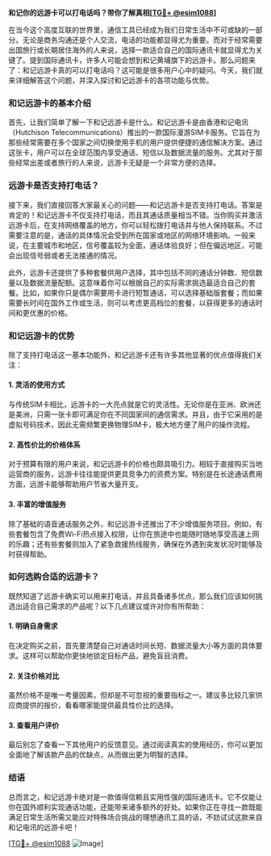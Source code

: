 **和记你的远游卡可以打电话吗？带你了解真相[[TG💪+ @esim1088](https://t.me/s/esim1088)]**

在当今这个高度互联的世界里，通信工具已经成为我们日常生活中不可或缺的一部分。无论是商务沟通还是个人交流，电话的功能都显得尤为重要。而对于经常需要出国旅行或长期居住海外的人来说，选择一款适合自己的国际通讯卡就显得尤为关键了。提到国际通讯卡，许多人可能会想到和记黄埔旗下的远游卡。那么问题来了：和记远游卡真的可以打电话吗？这可能是很多用户心中的疑问。今天，我们就来详细解答这个问题，并深入探讨和记远游卡的各项功能与优势。

### 和记远游卡的基本介绍

首先，让我们简单了解一下和记远游卡是什么。和记远游卡是由香港和记电讯（Hutchison Telecommunications）推出的一款国际漫游SIM卡服务。它旨在为那些经常需要在多个国家之间切换使用手机的用户提供便捷的通信解决方案。通过这张卡，用户可以在全球范围内享受通话、短信以及数据流量的服务。尤其对于那些经常出差或者旅行的人来说，远游卡无疑是一个非常方便的选择。

### 远游卡是否支持打电话？

接下来，我们直接回答大家最关心的问题——和记远游卡是否支持打电话。答案是肯定的！和记远游卡不仅支持打电话，而且其通话质量相当不错。当你购买并激活远游卡后，在支持网络覆盖的地方，你可以轻松拨打电话并与他人保持联系。不过需要注意的是，通话的具体情况会受到所在国家或地区的网络环境影响。一般来说，在主要城市和地区，信号覆盖较为全面，通话体验良好；但在偏远地区，可能会出现信号弱或者无法接通的情况。

此外，远游卡还提供了多种套餐供用户选择，其中包括不同的通话分钟数、短信数量以及数据流量配额。这意味着你可以根据自己的实际需求挑选最适合自己的套餐。比如，如果你只是偶尔需要用卡进行短暂通话，可以选择基础版套餐；而如果需要长时间在国外工作或生活，则可以考虑更高档位的套餐，以获得更多的通话时间和更优惠的价格。

### 和记远游卡的优势

除了支持打电话这一基本功能外，和记远游卡还有许多其他显著的优点值得我们关注：

#### 1. 灵活的使用方式
与传统SIM卡相比，远游卡的一大亮点就是它的灵活性。无论你是在亚洲、欧洲还是美洲，只需一张卡即可满足你在不同国家间的通信需求。并且，由于它采用的是虚拟号码技术，因此无需频繁更换物理SIM卡，极大地方便了用户的操作流程。

#### 2. 高性价比的价格体系
对于预算有限的用户来说，和记远游卡的价格也颇具吸引力。相较于直接购买当地运营商的服务，远游卡往往能提供更具竞争力的资费方案。特别是在长途通话费用方面，远游卡能够帮助用户节省大量开支。

#### 3. 丰富的增值服务
除了基础的语音通话服务之外，和记远游卡还推出了不少增值服务项目。例如，有些套餐包含了免费Wi-Fi热点接入权限，让你在旅途中也能随时随地享受高速上网的乐趣；还有些套餐则加入了紧急救援热线服务，确保在外遇到突发状况时能够及时获得帮助。

### 如何选购合适的远游卡？

既然知道了远游卡确实可以用来打电话，并且具备诸多优点，那么我们应该如何挑选出适合自己需求的产品呢？以下几点建议或许对你有所帮助：

#### 1. 明确自身需求
在决定购买之前，首先要清楚自己对通话时间长短、数据流量大小等方面的具体要求。这样可以帮助你更快地锁定目标产品，避免盲目消费。

#### 2. 关注价格对比
虽然价格不是唯一考量因素，但却是不可忽视的重要指标之一。建议多比较几家供应商提供的报价，看看哪家能提供最具性价比的选择。

#### 3. 查看用户评价
最后别忘了查看一下其他用户的反馈意见。通过阅读真实的使用经历，你可以更加全面地了解该款产品的优缺点，从而做出更为明智的选择。

### 结语

总而言之，和记远游卡绝对是一款值得信赖且实用性强的国际通讯卡。它不仅能让你在国外顺利实现通话功能，还能带来诸多额外的好处。如果你正在寻找一款既能满足日常生活所需又能应对特殊场合挑战的理想通讯工具的话，不妨试试这款来自和记电讯的远游卡吧！

[[TG💪+ @esim1088](https://t.me/s/esim1088) ![Image](https://i.postimg.cc/4NQfJmqS/Snipaste-2025-05-13-00-14-12.png)]